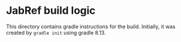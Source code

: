 # JabRef build logic

This directory contains gradle instructions for the build.
Initially, it was created by `gradle init` using gradle 8.13.
